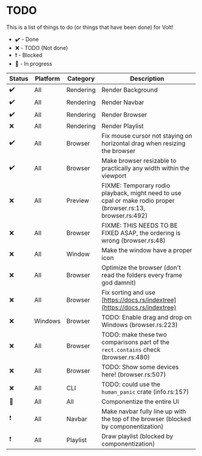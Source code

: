 # TODO
This is a list of things to do (or things that have been done) for Volt!

- ✔️ - Done
- ❌ - TODO (Not done)
- ❗ - Blocked
- 🔁 - In progress

| Status | Platform |    Category    | Description |
|--------|----------|----------------|-------------|
|   ✔️   | All      | Rendering      | Render Background
|   ✔️   | All      | Rendering      | Render Navbar
|   ✔️   | All      | Rendering      | Render Browser
|   ❌   | All      | Rendering      | Render Playlist
|   ✔️   | All      | Browser        | Fix mouse cursor not staying on horizontal drag when resizing the browser
|   ✔️   | All      | Browser        | Make browser resizable to practically any width within the viewport
|   ❌   | All      | Preview        | FIXME: Temporary rodio playback, might need to use cpal or make rodio proper (browser.rs:13, browser.rs:492)
|   ❌   | All      | Browser        | FIXME: THIS NEEDS TO BE FIXED ASAP, the ordering is wrong (browser.rs:48)
|   ❌   | All      | Window         | Make the window have a proper icon
|   ❌   | All      | Browser        | Optimize the browser (don't read the folders every frame god damnit)
|   ❌   | All      | Browser        | Fix sorting and use [https://docs.rs/indextree](https://docs.rs/indextree)
|   ❌   | Windows  | Browser        | TODO: Enable drag and drop on Windows (browser.rs:223)
|   ❌   | All      | Browser        | TODO: make these two comparisons part of the `rect.contains` check (browser.rs:480)
|   ❌   | All      | Browser        | TODO: Show some devices here! (browser.rs:507)
|   ❌   | All      | CLI            | TODO: could use the `human_panic` crate (info.rs:157)
|   🔁   | All      | All            | Componentize the entire UI
|   ❗   | All      | Navbar         | Make navbar fully line up with the top of the browser (blocked by componentization)
|   ❗   | All      | Playlist       | Draw playlist (blocked by componentization)